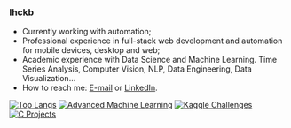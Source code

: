 ### lhckb

- Currently working with automation;
- Professional experience in full-stack web development and automation for mobile devices, desktop and web;
- Academic experience with Data Science and Machine Learning. Time Series Analysis, Computer Vision, NLP, Data Engineering, Data Visualization...
- How to reach me: [E-mail](luis.carv.cruz@gmail.com) or [LinkedIn](https://linkedin.com/in/lhckb).

[![Top Langs](https://github-readme-stats.vercel.app/api/top-langs/?username=lhckb&langs_count=5)](https://github.com/anuraghazra/github-readme-stats)
[![Advanced Machine Learning](https://github-readme-stats.vercel.app/api/pin/?username=lhckb&repo=adv-ml-topics)](https://github.com/anuraghazra/github-readme-stats)
[![Kaggle Challenges](https://github-readme-stats.vercel.app/api/pin/?username=lhckb&repo=kaggle_challenges)](https://github.com/anuraghazra/github-readme-stats)
[![C Projects](https://github-readme-stats.vercel.app/api/pin/?username=lhckb&repo=C-projects)](https://github.com/anuraghazra/github-readme-stats)
